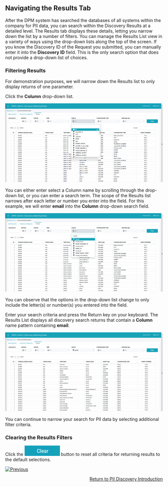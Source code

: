 ## Navigating the Results Tab

After the DPM system has searched the databases of all systems within the company for PII data, you can search within the Discovery Results at a detailed level. The Results tab displays these details, letting you narrow down the list by a number of filters. You can manage the Results List view in a variety of ways using the drop-down lists along the top of the screen. If you know the Discovery ID of the Request you submitted, you can manually enter it into the **Discovery ID** field. This is the only search option that does not provide a drop-down list of choices.

### Filtering Results

For demonstration purposes, we will narrow down the Results list to only display returns of one parameter. 

Click the **Column** drop-down list.

![image](/articles/DPM/images/Figure_91_Discovery_Results_Filter.jpg)

You can either enter select a Column name by scrolling through the drop-down list, or you can enter a search term. The scope of the Results list narrows after each letter or number you enter into the field. For this example, we will enter **email** into the **Column** drop-down search field.

![image](/articles/DPM/images/Figure_92_Discovery_Results_EnterFilter.jpg)

You can observe that the options in the drop-down list change to only include the letter(s) or number(s) you entered into the field. 

Enter your search criteria and press the Return key on your keyboard. The Results List displays all discovery search returns that contain a **Column** name pattern containing **email**.

![image](/articles/DPM/images/Figure_93_Discovery_Results_Filtered.jpg)

You can continue to narrow your search for PII data by selecting additional filter criteria. 

### Clearing the Results Filters

Click the ![image](/articles/DPM/images/ICON_Clear.jpg) button to reset all criteria for returning results to the default selections.



[![Previous](/articles/DPM/images/Previous.png)](/articles/DPM/02_Admin_Module/15_8_Discovery_Results_Tab_Overview.md)[<p align="right"> Return to PII Discovery Introduction</p>](/articles/DPM/02_Admin_Module/15_1_Discovery_Introduction.md)
